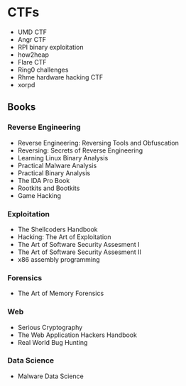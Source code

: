 # CTFs

 - UMD CTF
 - Angr CTF
 - RPI binary exploitation
 - how2heap
 - Flare CTF
 - Ring0 challenges
 - Rhme hardware hacking CTF
 - xorpd

## Books

### Reverse Engineering
 - Reverse Engineering: Reversing Tools and Obfuscation
 - Reversing: Secrets of Reverse Engineering
 - Learning Linux Binary Analysis
 - Practical Malware Analysis
 - Practical Binary Analysis
 - The IDA Pro Book
 - Rootkits and Bootkits
 - Game Hacking
### Exploitation
 - The Shellcoders Handbook
 - Hacking: The Art of Exploitation
 - The Art of Software Security Assesment I
 - The Art of Software Security Assesment II
 - x86 assembly programming
### Forensics
 - The Art of Memory Forensics
### Web
 - Serious Cryptography
 - The Web Application Hackers Handbook
 - Real World Bug Hunting
### Data Science
 - Malware Data Science



